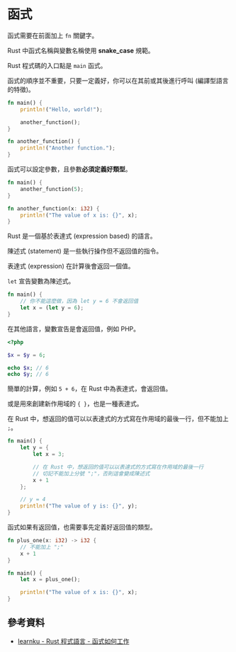 # 函式

函式需要在前面加上 `fn` 關鍵字。

Rust 中函式名稱與變數名稱使用 **snake_case** 規範。

Rust 程式碼的入口點是 `main` 函式。

函式的順序並不重要，只要一定義好，你可以在其前或其後進行呼叫 (編譯型語言的特徵)。

```rust
fn main() {
    println!("Hello, world!");

    another_function();
}

fn another_function() {
    println!("Another function.");
}
```

函式可以設定參數，且參數**必須定義好類型**。

```rust
fn main() {
    another_function(5);
}

fn another_function(x: i32) {
    println!("The value of x is: {}", x);
}
```

Rust 是一個基於表達式 (expression based) 的語言。

陳述式 (statement) 是一些執行操作但不返回值的指令。

表達式 (expression) 在計算後會返回一個值。

`let` 宣告變數為陳述式。

```rust
fn main() {
    // 你不能這麼做，因為 let y = 6 不會返回值
    let x = (let y = 6);
}
```

在其他語言，變數宣告是會返回值，例如 PHP。

```php
<?php

$x = $y = 6;

echo $x; // 6
echo $y; // 6
```

簡單的計算，例如 `5 + 6`，在 Rust 中為表達式，會返回值。

或是用來創建新作用域的 `{ }`，也是一種表達式。

在 Rust 中，想返回的值可以以表達式的方式寫在作用域的最後一行，但不能加上 `;`。

```rust
fn main() {
    let y = {
        let x = 3;

        // 在 Rust 中，想返回的值可以以表達式的方式寫在作用域的最後一行
        // 切記不能加上分號 ";"，否則這會變成陳述式
        x + 1
    };

    // y = 4
    println!("The value of y is: {}", y);
}
```

函式如果有返回值，也需要事先定義好返回值的類型。

```rust
fn plus_one(x: i32) -> i32 {
    // 不能加上 ";"
    x + 1
}

fn main() {
    let x = plus_one();

    println!("The value of x is: {}", x);
}
```

## 參考資料

- [learnku - Rust 程式語言 - 函式如何工作](https://learnku.com/docs/rust-lang/2018/ch03-03-how-functions-work/4501)
